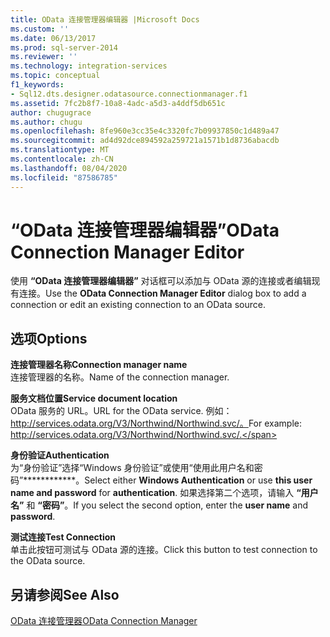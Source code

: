 ```yaml
---
title: OData 连接管理器编辑器 |Microsoft Docs
ms.custom: ''
ms.date: 06/13/2017
ms.prod: sql-server-2014
ms.reviewer: ''
ms.technology: integration-services
ms.topic: conceptual
f1_keywords:
- Sql12.dts.designer.odatasource.connectionmanager.f1
ms.assetid: 7fc2b8f7-10a8-4adc-a5d3-a4ddf5db651c
author: chugugrace
ms.author: chugu
ms.openlocfilehash: 8fe960e3cc35e4c3320fc7b09937850c1d489a47
ms.sourcegitcommit: ad4d92dce894592a259721a1571b1d8736abacdb
ms.translationtype: MT
ms.contentlocale: zh-CN
ms.lasthandoff: 08/04/2020
ms.locfileid: "87586785"
---
```

# <a name="odata-connection-manager-editor"></a><span data-ttu-id="c00cc-102">“OData 连接管理器编辑器”</span><span class="sxs-lookup"><span data-stu-id="c00cc-102">OData Connection Manager Editor</span></span>
  <span data-ttu-id="c00cc-103">使用 **“OData 连接管理器编辑器”** 对话框可以添加与 OData 源的连接或者编辑现有连接。</span><span class="sxs-lookup"><span data-stu-id="c00cc-103">Use the **OData Connection Manager Editor** dialog box to add a connection or edit an existing connection to an OData source.</span></span>  
  
## <a name="options"></a><span data-ttu-id="c00cc-104">选项</span><span class="sxs-lookup"><span data-stu-id="c00cc-104">Options</span></span>  
 <span data-ttu-id="c00cc-105">**连接管理器名称**</span><span class="sxs-lookup"><span data-stu-id="c00cc-105">**Connection manager name**</span></span>  
 <span data-ttu-id="c00cc-106">连接管理器的名称。</span><span class="sxs-lookup"><span data-stu-id="c00cc-106">Name of the connection manager.</span></span>  
  
 <span data-ttu-id="c00cc-107">**服务文档位置**</span><span class="sxs-lookup"><span data-stu-id="c00cc-107">**Service document location**</span></span>  
 <span data-ttu-id="c00cc-108">OData 服务的 URL。</span><span class="sxs-lookup"><span data-stu-id="c00cc-108">URL for the OData service.</span></span> <span data-ttu-id="c00cc-109">例如： http://services.odata.org/V3/Northwind/Northwind.svc/。</span><span class="sxs-lookup"><span data-stu-id="c00cc-109">For example: http://services.odata.org/V3/Northwind/Northwind.svc/.</span></span>  
  
 <span data-ttu-id="c00cc-110">**身份验证**</span><span class="sxs-lookup"><span data-stu-id="c00cc-110">**Authentication**</span></span>  
 <span data-ttu-id="c00cc-111">为“身份验证”选择“Windows 身份验证”或使用“使用此用户名和密码”\*\*\*\*\*\*\*\*\*\*\*\*。</span><span class="sxs-lookup"><span data-stu-id="c00cc-111">Select either **Windows Authentication** or use **this user name and password** for **authentication**.</span></span> <span data-ttu-id="c00cc-112">如果选择第二个选项，请输入 **“用户名”** 和 **“密码”**。</span><span class="sxs-lookup"><span data-stu-id="c00cc-112">If you select the second option, enter the **user name** and **password**.</span></span>  
  
 <span data-ttu-id="c00cc-113">**测试连接**</span><span class="sxs-lookup"><span data-stu-id="c00cc-113">**Test Connection**</span></span>  
 <span data-ttu-id="c00cc-114">单击此按钮可测试与 OData 源的连接。</span><span class="sxs-lookup"><span data-stu-id="c00cc-114">Click this button to test connection to the OData source.</span></span>  
  
## <a name="see-also"></a><span data-ttu-id="c00cc-115">另请参阅</span><span class="sxs-lookup"><span data-stu-id="c00cc-115">See Also</span></span>  
 [<span data-ttu-id="c00cc-116">OData 连接管理器</span><span class="sxs-lookup"><span data-stu-id="c00cc-116">OData Connection Manager</span></span>](connection-manager/odata-connection-manager.md)  
  
  
